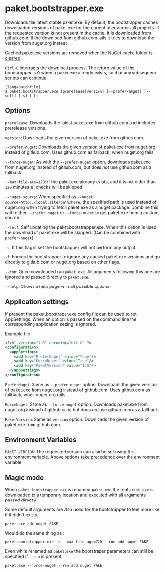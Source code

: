 # paket.bootstrapper.exe

Downloads the latest stable paket.exe. By default, the bootstrapper caches downloaded versions of paket.exe for the current user across all projects. If the requested version is not present in the cache, it is downloaded from github.com. If the download from github.com fails it tries to download the version from nuget.org instead.

Cached paket.exe versions are removed when the NuGet cache folder is [cleared](paket-clear-cache.html).

`Ctrl+C` interrupts the download process. The return value of the bootstrapper is 0 when a paket.exe already exists, so that any subsequent scripts can continue.

    [lang=batchfile]
    $ paket.bootstrapper.exe [prerelease|version] [--prefer-nuget] [--self] [-s] [-f]

## Options

  `prerelease`: Downloads the latest paket.exe from github.com and includes prerelease versions.

  `version`: Downloads the given version of paket.exe from github.com.

  `--prefer-nuget`: Downloads the given version of paket.exe from nuget.org instead of github.com. Uses github.com as fallback, when nuget.org fails

  `--force-nuget`: As with the `--prefer-nuget` option, downloads paket.exe from nuget.org instead of github.com, but does *not* use github.com as a fallback.

  `--max-file-age=120`: if the paket.exe already exists, and it is not older than `120` minutes all checks will be skipped.

  `--nuget-source`: When specified as `--nuget-source=http://local.site/path/here`, the specified path is used instead of nuget.org when trying to fetch paket.exe as a nuget package. Combine this with either `--prefer-nuget` or `--force-nuget` to get paket.exe from a custom source.

  `--self`: Self updating the paket.bootstrapper.exe. When this option is used the download of paket.exe will be skipped. (Can be combined with `--prefer-nuget`)

  `-s`: If this flag is set the bootstrapper will not perform any output.

  `-f`: Forces the bootstrapper to ignore any cached paket.exe versions and go directly to github.com or nuget.org based on other flags.

  `--run`: Once downloaded run `paket.exe`. All arguments following this one are ignored and passed directly to `paket.exe`.

  `--help`: Shows a help page with all possible options.

## Application settings

If present the paket.boostraper.exe.config file can be used to set AppSettings. When an option is passed on the command line the corresponding application setting is ignored.

Example file :

```xml
<?xml version="1.0" encoding="utf-8" ?>
<configuration>
  <appSettings>
    <add key="PreferNuget" value="True"/>
    <add key="ForceNuget" value="True"/>
    <add key="PaketVersion" value="1.5"/>
  </appSettings>
</configuration>
```

  `PreferNuget`: Same as `--prefer-nuget` option. Downloads the given version of paket.exe from nuget.org instead of github.com. Uses github.com as fallback, when nuget.org fails

  `ForceNuget`: Same as `--force-nuget` option. Downloads paket.exe from nuget.org instead of github.com, but does *not* use github.com as a fallback.

  `PaketVersion`: Same as `version` option. Downloads the given version of paket.exe from github.com.

## Environment Variables

  `PAKET.VERSION`: The requested version can also be set using this environment variable. Above options take precedence over the environment variable

## Magic mode

When `paket.bootstrapper.exe` is renamed `paket.exe` the real `paket.exe` is downloaded to a temporary location and executed with all arguments passed directly.

Some default arguments are also used for the bootstrapper to feel more like if it didn't exists.

```batch
paket.exe add nuget FAKE
```

Would do the same thing as :

```batch
paket.bootstrapper.exe -s --max-file-age=720 --run add nuget FAKE
```

Even while renamed as `paket.exe` the bootstraper parameters can still be specified if `--run` is present:

```batch
paket.exe --force-nuget --run add nuget FAKE
```